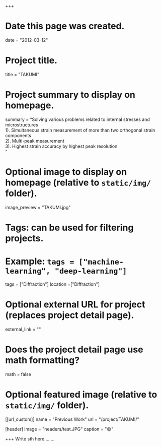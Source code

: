 +++
# Date this page was created.
date = "2012-03-12"

# Project title.
title = "TAKUMI"

# Project summary to display on homepage.
summary = “Solving various problems related to internal stresses and microstructures<br>
1). Simultaneous strain measurement of more than two orthogonal strain components<br>
2). Multi-peak  measurement<br>
3). Highest strain accuracy by highest peak resolution<br>“

# Optional image to display on homepage (relative to `static/img/` folder).
image_preview = "TAKUMI.jpg"

# Tags: can be used for filtering projects.
# Example: `tags = ["machine-learning", "deep-learning"]`
tags = ["Diffraction"]
location =["Diffraction"]

# Optional external URL for project (replaces project detail page).
external_link = ""

# Does the project detail page use math formatting?
math = false

# Optional featured image (relative to `static/img/` folder).
[[url_custom]]
name = "Previous Work"
url = "/project/TAKUMI/"

[header]
image = "headers/test.JPG"
caption = ":smile:"

+++
Write sth here........